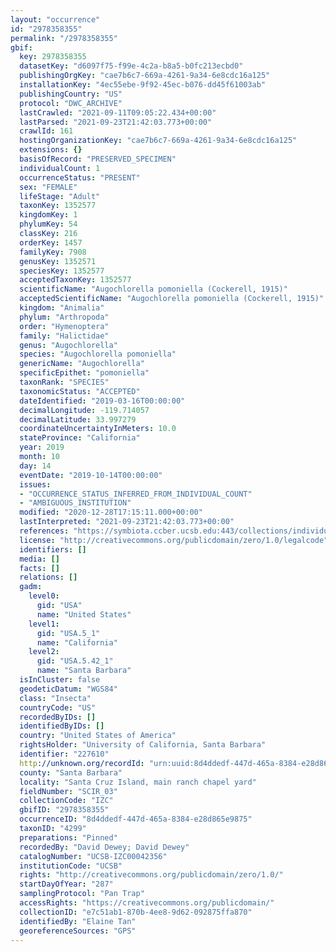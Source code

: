 ```yaml
---
layout: "occurrence"
id: "2978358355"
permalink: "/2978358355"
gbif:
  key: 2978358355
  datasetKey: "d6097f75-f99e-4c2a-b8a5-b0fc213ecbd0"
  publishingOrgKey: "cae7b6c7-669a-4261-9a34-6e8cdc16a125"
  installationKey: "4ec55ebe-9f92-45ec-b076-dd45f61003ab"
  publishingCountry: "US"
  protocol: "DWC_ARCHIVE"
  lastCrawled: "2021-09-11T09:05:22.434+00:00"
  lastParsed: "2021-09-23T21:42:03.773+00:00"
  crawlId: 161
  hostingOrganizationKey: "cae7b6c7-669a-4261-9a34-6e8cdc16a125"
  extensions: {}
  basisOfRecord: "PRESERVED_SPECIMEN"
  individualCount: 1
  occurrenceStatus: "PRESENT"
  sex: "FEMALE"
  lifeStage: "Adult"
  taxonKey: 1352577
  kingdomKey: 1
  phylumKey: 54
  classKey: 216
  orderKey: 1457
  familyKey: 7908
  genusKey: 1352571
  speciesKey: 1352577
  acceptedTaxonKey: 1352577
  scientificName: "Augochlorella pomoniella (Cockerell, 1915)"
  acceptedScientificName: "Augochlorella pomoniella (Cockerell, 1915)"
  kingdom: "Animalia"
  phylum: "Arthropoda"
  order: "Hymenoptera"
  family: "Halictidae"
  genus: "Augochlorella"
  species: "Augochlorella pomoniella"
  genericName: "Augochlorella"
  specificEpithet: "pomoniella"
  taxonRank: "SPECIES"
  taxonomicStatus: "ACCEPTED"
  dateIdentified: "2019-03-16T00:00:00"
  decimalLongitude: -119.714057
  decimalLatitude: 33.997279
  coordinateUncertaintyInMeters: 10.0
  stateProvince: "California"
  year: 2019
  month: 10
  day: 14
  eventDate: "2019-10-14T00:00:00"
  issues:
  - "OCCURRENCE_STATUS_INFERRED_FROM_INDIVIDUAL_COUNT"
  - "AMBIGUOUS_INSTITUTION"
  modified: "2020-12-28T17:15:11.000+00:00"
  lastInterpreted: "2021-09-23T21:42:03.773+00:00"
  references: "https://symbiota.ccber.ucsb.edu:443/collections/individual/index.php?occid=227610"
  license: "http://creativecommons.org/publicdomain/zero/1.0/legalcode"
  identifiers: []
  media: []
  facts: []
  relations: []
  gadm:
    level0:
      gid: "USA"
      name: "United States"
    level1:
      gid: "USA.5_1"
      name: "California"
    level2:
      gid: "USA.5.42_1"
      name: "Santa Barbara"
  isInCluster: false
  geodeticDatum: "WGS84"
  class: "Insecta"
  countryCode: "US"
  recordedByIDs: []
  identifiedByIDs: []
  country: "United States of America"
  rightsHolder: "University of California, Santa Barbara"
  identifier: "227610"
  http://unknown.org/recordId: "urn:uuid:8d4ddedf-447d-465a-8384-e28d865e9875"
  county: "Santa Barbara"
  locality: "Santa Cruz Island, main ranch chapel yard"
  fieldNumber: "SCIR_03"
  collectionCode: "IZC"
  gbifID: "2978358355"
  occurrenceID: "8d4ddedf-447d-465a-8384-e28d865e9875"
  taxonID: "4299"
  preparations: "Pinned"
  recordedBy: "David Dewey; David Dewey"
  catalogNumber: "UCSB-IZC00042356"
  institutionCode: "UCSB"
  rights: "http://creativecommons.org/publicdomain/zero/1.0/"
  startDayOfYear: "287"
  samplingProtocol: "Pan Trap"
  accessRights: "https://creativecommons.org/publicdomain/"
  collectionID: "e7c51ab1-870b-4ee8-9d62-092875ffa870"
  identifiedBy: "Elaine Tan"
  georeferenceSources: "GPS"
---
```

